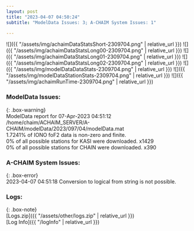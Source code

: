 ```yaml
---
layout: post
title: "2023-04-07 04:50:24"
subtitle: "ModelData Issues: 3; A-CHAIM System Issues: 1"

---
```


![]({{ "/assets/img/achaimDataStatsShort-2309704.png" | relative_url }})
![]({{ "/assets/img/achaimDataStatsLong00-2309704.png" | relative_url }})
![]({{ "/assets/img/achaimDataStatsLong01-2309704.png" | relative_url }})
![]({{ "/assets/img/achaimDataStatsLong02-2309704.png" | relative_url }})
![]({{ "/assets/img/modelDataDataStats-2309704.png" | relative_url }})
![]({{ "/assets/img/modelDataStationStats-2309704.png" | relative_url }})
![]({{ "/assets/img/achaimRunTime-2309704.png" | relative_url }})


### ModelData Issues:  
  
{: .box-warning}  
 ModelData report for 07-Apr-2023 04:51:12   
 /home/chaim/ACHAIM_SERVER/A-CHAIM/modelData/2023/097/04/modelData.mat   
 1.7241% of IONO foF2 data is non-zero and finite.   
 0% of all possible stations for KASI were downloaded. x1429   
 0% of all possible stations for CHAIN were downloaded. x390   
  
### A-CHAIM System Issues:  
  
{: .box-error}  
2023-04-07 04:51:18 Conversion to logical from string is not possible.  

### Logs:  
  
{: .box-note}  
[Logs.zip]({{ "/assets/other/logs.zip" | relative_url }})  
[Log Info]({{ "/logInfo" | relative_url }})  
